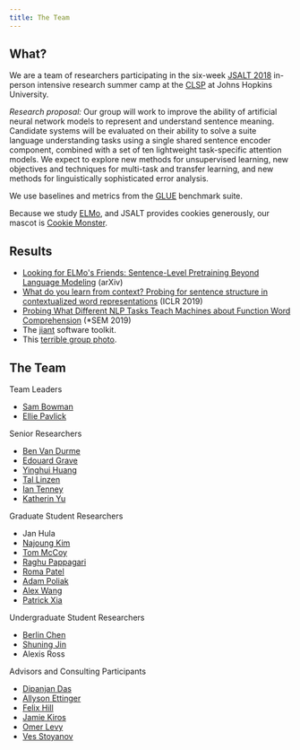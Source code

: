 ```yaml
---
title: The Team
---
```


## What?

We are a team of researchers participating in the six-week [JSALT 2018](https://www.clsp.jhu.edu/workshops/18-workshop/) in-person intensive research summer camp at the [CLSP](https://www.clsp.jhu.edu/) at Johns Hopkins University.

*Research proposal:* Our group will work to improve the ability of artificial neural network models to represent and understand sentence meaning. Candidate systems will be evaluated on their ability to solve a suite language understanding tasks using a single shared sentence encoder component, combined with a set of ten lightweight task-specific attention models. We expect to explore new methods for unsupervised learning, new objectives and techniques for multi-task and transfer learning, and new methods for linguistically sophisticated error analysis. 

We use baselines and metrics from the [GLUE](https://gluebenchmark.com) benchmark suite. 

Because we study [ELMo](https://en.wikipedia.org/wiki/Elmo), and JSALT provides cookies generously, our mascot is [Cookie Monster](https://en.wikipedia.org/wiki/Cookie_Monster).

## Results

* [Looking for ELMo's Friends: Sentence-Level Pretraining Beyond Language Modeling](https://arxiv.org/abs/1812.10860) (arXiv)
* [What do you learn from context? Probing for sentence structure in contextualized word representations](https://openreview.net/forum?id=SJzSgnRcKX) (ICLR 2019)
* [Probing What Different NLP Tasks Teach Machines about Function Word Comprehension](https://arxiv.org/abs/1904.11544) (\*SEM 2019)
* The [jiant](https://github.com/jsalt18-sentence-repl/jiant) software toolkit.
* This [terrible group photo](group.jpg).

## The Team

Team Leaders
* [Sam Bowman](https://www.nyu.edu/projects/bowman/)
* [Ellie Pavlick](https://cs.brown.edu/people/epavlick/)

Senior Researchers
* [Ben Van Durme](http://www.cs.jhu.edu/~vandurme/)
* [Edouard Grave](https://research.fb.com/people/grave-edouard/)
* [Yinghui Huang](https://www.linkedin.com/in/yinghui-huang-79ba2263/)
* [Tal Linzen](http://tallinzen.net/)
* [Ian Tenney](https://www.ischool.berkeley.edu/people/ian-tenney)
* [Katherin Yu](https://www.linkedin.com/in/yukatherin)

Graduate Student Researchers
* Jan Hula
* [Najoung Kim](https://najoungkim.github.io/)
* [Tom McCoy](http://cogsci.jhu.edu/directory/tom-mccoy/)
* [Raghu Pappagari](https://www.linkedin.com/in/raghavendra-reddy-pappagari-92446477/)
* [Roma Patel](https://www.seas.upenn.edu/~romap/)
* [Adam Poliak](http://www.cs.jhu.edu/~apoliak1/)
* [Alex Wang](https://w4ngatang.github.io/)
* [Patrick Xia](https://www.cs.jhu.edu/~paxia/)

Undergraduate Student Researchers
* [Berlin Chen](https://www.cs.swarthmore.edu/~bchen6/)
* [Shuning Jin](https://shuningjin.github.io/)
* Alexis Ross

Advisors and Consulting Participants
* [Dipanjan Das](https://research.google.com/pubs/DipanjanDas.html)
* [Allyson Ettinger](http://ling.umd.edu/~aetting/)
* [Felix Hill](https://www.cl.cam.ac.uk/~fh295/)
* [Jamie Kiros](http://www.cs.toronto.edu/~rkiros/)
* [Omer Levy](https://levyomer.wordpress.com/)
* [Ves Stoyanov](https://research.fb.com/people/stoyanov-ves/)
